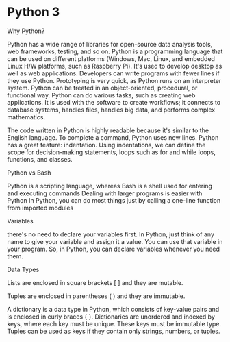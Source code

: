 # Python 3

Why Python?

Python has a wide range of libraries for open-source data analysis tools, web frameworks, testing, and so on. Python is a programming language that can be used on different platforms (Windows, Mac, Linux, and embedded Linux H/W platforms, such as Raspberry Pi). It's used to develop desktop as well as web applications.
Developers can write programs with fewer lines if they use Python. Prototyping is very quick, as Python runs on an interpreter system. Python can be treated in an object-oriented, procedural, or functional way.
Python can do various tasks, such as creating web applications. It is used with the software to create workflows; it connects to database systems, handles files, handles big data, and performs complex mathematics.

The code written in Python is highly readable because it's similar to the English language. To complete a command, Python uses new lines.
Python has a great feature: indentation. Using indentations, we can define the scope for decision-making statements, loops such as for and while loops, functions, and classes.

Python vs Bash

Python is a scripting language, whereas Bash is a shell used for entering and executing commands
Dealing with larger programs is easier with Python
In Python, you can do most things just by calling a one-line function from imported modules

Variables

there's no need to declare your variables first. In Python, just think of any name to give your variable and assign it a value. You can use that variable in your program. So, in Python, you can declare variables whenever you need them.

Data Types

Lists are enclosed in square brackets [ ] and they are mutable.

Tuples are enclosed in parentheses ( ) and they are immutable. 

A dictionary is a data type in Python, which consists of key-value pairs and is enclosed in curly braces { }. Dictionaries are unordered and indexed by keys, where each key must be unique. These keys must be immutable type. Tuples can be used as keys if they contain only strings, numbers, or tuples.






